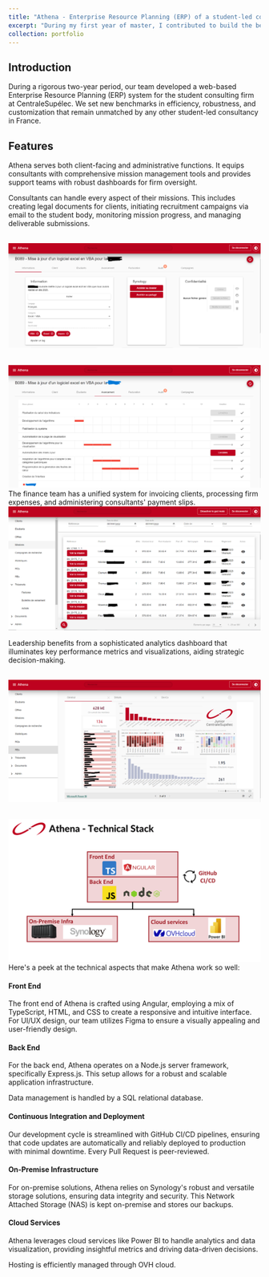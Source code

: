 ```yaml
---
title: "Athena - Enterprise Resource Planning (ERP) of a student-led consulting firm"
excerpt: "During my first year of master, I contributed to build the best ERP existing in France for student-led consulting firms. <br/><br/><img src='/images/athena_data.PNG'>"
collection: portfolio
---
```


## Introduction
During a rigorous two-year period, our team developed a web-based Enterprise Resource Planning (ERP) system for the student consulting firm at CentraleSupélec. We set new benchmarks in efficiency, robustness, and customization that remain unmatched by any other student-led consultancy in France.
## Features
Athena serves both client-facing and administrative functions. It equips consultants with comprehensive mission management tools and provides support teams with robust dashboards for firm oversight.

Consultants can handle every aspect of their missions. This includes creating legal documents for clients, initiating recruitment campaigns via email to the student body, monitoring mission progress, and managing deliverable submissions.

<br/><img src='/images/athena_mission.PNG'>

<br/><img src='/images/athena_avancement.PNG'>
The finance team has a unified system for invoicing clients, processing firm expenses, and administering consultants' payment slips.
<br/><img src='/images/athena_finance.PNG'>

Leadership benefits from a sophisticated analytics dashboard that illuminates key performance metrics and visualizations, aiding strategic decision-making.

<br/><img src='/images/athena_data.PNG'>

<br/><img src='/images/athena_Technical_Stack.png'>
Here's a peek at the technical aspects that make Athena work so well:

#### Front End

The front end of Athena is crafted using Angular, employing a mix of TypeScript, HTML, and CSS to create a responsive and intuitive interface. For UI/UX design, our team utilizes Figma to ensure a visually appealing and user-friendly design.

#### Back End

For the back end, Athena operates on a Node.js server framework, specifically Express.js. This setup allows for a robust and scalable application infrastructure.

Data management is handled by a SQL relational database.

#### Continuous Integration and Deployment

Our development cycle is streamlined with GitHub CI/CD pipelines, ensuring that code updates are automatically and reliably deployed to production with minimal downtime. Every Pull Request is peer-reviewed.

#### On-Premise Infrastructure

For on-premise solutions, Athena relies on Synology's robust and versatile storage solutions, ensuring data integrity and security. This Network Attached Storage (NAS) is kept on-premise and stores our backups.

#### Cloud Services

Athena leverages cloud services like Power BI to handle analytics and data visualization, providing insightful metrics and driving data-driven decisions.

Hosting is efficiently managed through OVH cloud.